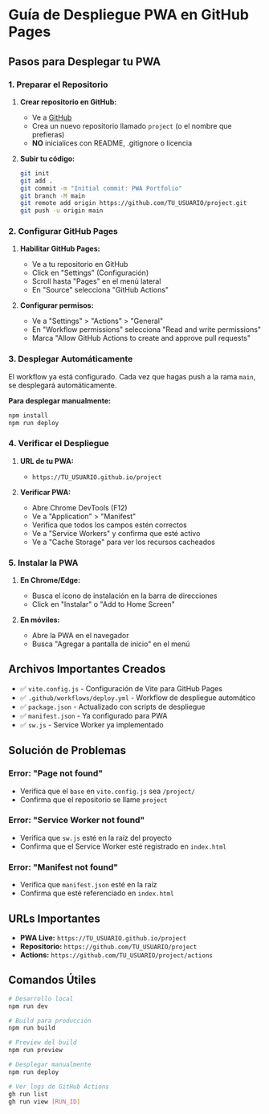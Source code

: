 # Guía de Despliegue PWA en GitHub Pages

## Pasos para Desplegar tu PWA

### 1. Preparar el Repositorio

1. **Crear repositorio en GitHub:**
   - Ve a [GitHub](https://github.com)
   - Crea un nuevo repositorio llamado `project` (o el nombre que prefieras)
   - **NO** inicialices con README, .gitignore o licencia

2. **Subir tu código:**
   ```bash
   git init
   git add .
   git commit -m "Initial commit: PWA Portfolio"
   git branch -M main
   git remote add origin https://github.com/TU_USUARIO/project.git
   git push -u origin main
   ```

### 2. Configurar GitHub Pages

1. **Habilitar GitHub Pages:**
   - Ve a tu repositorio en GitHub
   - Click en "Settings" (Configuración)
   - Scroll hasta "Pages" en el menú lateral
   - En "Source" selecciona "GitHub Actions"

2. **Configurar permisos:**
   - Ve a "Settings" > "Actions" > "General"
   - En "Workflow permissions" selecciona "Read and write permissions"
   - Marca "Allow GitHub Actions to create and approve pull requests"

### 3. Desplegar Automáticamente

El workflow ya está configurado. Cada vez que hagas push a la rama `main`, se desplegará automáticamente.

**Para desplegar manualmente:**
```bash
npm install
npm run deploy
```

### 4. Verificar el Despliegue

1. **URL de tu PWA:**
   - `https://TU_USUARIO.github.io/project`

2. **Verificar PWA:**
   - Abre Chrome DevTools (F12)
   - Ve a "Application" > "Manifest"
   - Verifica que todos los campos estén correctos
   - Ve a "Service Workers" y confirma que esté activo
   - Ve a "Cache Storage" para ver los recursos cacheados

### 5. Instalar la PWA

1. **En Chrome/Edge:**
   - Busca el ícono de instalación en la barra de direcciones
   - Click en "Instalar" o "Add to Home Screen"

2. **En móviles:**
   - Abre la PWA en el navegador
   - Busca "Agregar a pantalla de inicio" en el menú

## Archivos Importantes Creados

- ✅ `vite.config.js` - Configuración de Vite para GitHub Pages
- ✅ `.github/workflows/deploy.yml` - Workflow de despliegue automático
- ✅ `package.json` - Actualizado con scripts de despliegue
- ✅ `manifest.json` - Ya configurado para PWA
- ✅ `sw.js` - Service Worker ya implementado

## Solución de Problemas

### Error: "Page not found"
- Verifica que el `base` en `vite.config.js` sea `/project/`
- Confirma que el repositorio se llame `project`

### Error: "Service Worker not found"
- Verifica que `sw.js` esté en la raíz del proyecto
- Confirma que el Service Worker esté registrado en `index.html`

### Error: "Manifest not found"
- Verifica que `manifest.json` esté en la raíz
- Confirma que esté referenciado en `index.html`

## URLs Importantes

- **PWA Live:** `https://TU_USUARIO.github.io/project`
- **Repositorio:** `https://github.com/TU_USUARIO/project`
- **Actions:** `https://github.com/TU_USUARIO/project/actions`

## Comandos Útiles

```bash
# Desarrollo local
npm run dev

# Build para producción
npm run build

# Preview del build
npm run preview

# Desplegar manualmente
npm run deploy

# Ver logs de GitHub Actions
gh run list
gh run view [RUN_ID]
```
